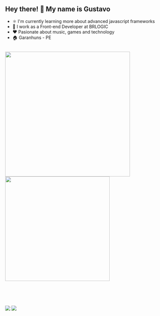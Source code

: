 ## Hey there! :wave: My name is Gustavo


- :atom_symbol: I'm currently learning more about advanced javascript frameworks
- :briefcase: I work as a Front-end Developer at BRLOGIC
- :heart: Pasionate about music, games and technology
- :house: Garanhuns - PE
<br>
 <div>
  <a href="https://github.com/gustavobtflores">
  <img align="center" width="400" src="https://github-readme-stats.vercel.app/api?username=gustavobtflores&show_icons=true&theme=dark&include_all_commits=true&count_private=true"/>
  <img align="center" width="335" src="https://github-readme-stats.vercel.app/api/top-langs/?username=gustavobtflores&layout=compact&langs_count=5&theme=dark"/>
<div>

<br><br><br>

<a href="https://www.linkedin.com/in/gustavobtflores"><img src="https://img.shields.io/badge/LinkedIn-0077B5?style=for-the-badge&logo=linkedin&logoColor=white"></a>
<a href="https://www.instagram.com/_guustavobernardo/"><img src="https://img.shields.io/badge/Instagram-%23E4405F.svg?style=for-the-badge&logo=Instagram&logoColor=white"></a>
